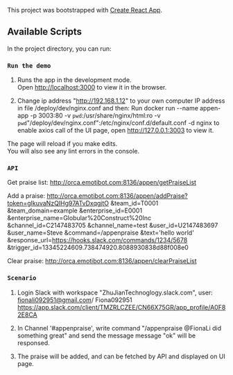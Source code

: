 This project was bootstrapped with [Create React App](https://github.com/facebook/create-react-app).

## Available Scripts

In the project directory, you can run:

### `Run the demo`

1. Runs the app in the development mode.<br>
Open [http://localhost:3000](http://localhost:3000) to view it in the browser.

2. Change ip address "http://192.168.1.12" to your own computer IP address in file /deploy/dev/nginx.conf and then:
Run docker run --name appen-app -p 3003:80 -v `pwd`:/usr/share/nginx/html:ro -v `pwd`"/deploy/dev/nginx.conf":/etc/nginx/conf.d/default.conf  -d nginx
to enable axios call of the UI page, open http://127.0.0.1:3003 to view it.

The page will reload if you make edits.<br>
You will also see any lint errors in the console.


### `API`

Get praise list:
  http://orca.emotibot.com:8136/appen/getPraiseList
  
Add a praise: 
  http://orca.emotibot.com:8136/appen/addPraise?token=gIkuvaNzQIHg97ATvDxqgjtO
  &team_id=T0001
  &team_domain=example
  &enterprise_id=E0001
  &enterprise_name=Globular%20Construct%20Inc
  &channel_id=C2147483705
  &channel_name=test
  &user_id=U2147483697
  &user_name=Steve
  &command=/appenpraise
  &text='hello world'
  &response_url=https://hooks.slack.com/commands/1234/5678
  &trigger_id=13345224609.738474920.8088930838d88f008e0
  
Clear praise: 
  http://orca.emotibot.com:8136/appen/clearPraiseList
  

### `Scenario`

1. Login Slack with workspace "ZhuJianTechnoglogy.slack.com", user: fionali092951@gmail.com/ Fiona092951
    https://app.slack.com/client/TMZRLCZEE/CN66X75GR/app_profile/A0F82E8CA
    
2. In Channel '#appenpraise', write command "/appenpraise @FionaLi did something great" and send the message
   message "ok" will be responsed.
   
3. The praise will be added, and can be fetched by API and displayed on UI page.

